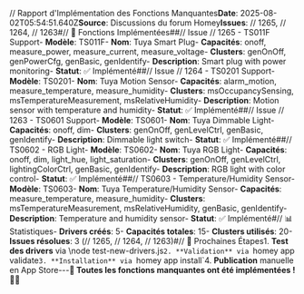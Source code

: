 // Rapport d'Implémentation des Fonctions Manquantes**Date**: 2025-08-02T05:54:51.640Z**Source**: Discussions du forum Homey**Issues**: // 1265, // 1264, // 1263#// 🎯 Fonctions Implémentées##// Issue // 1265 - TS011F Support- **Modèle**: TS011F- **Nom**: Tuya Smart Plug- **Capacités**: onoff, measure_power, measure_current, measure_voltage- **Clusters**: genOnOff, genPowerCfg, genBasic, genIdentify- **Description**: Smart plug with power monitoring- **Statut**: ✅ Implémenté##// Issue // 1264 - TS0201 Support- **Modèle**: TS0201- **Nom**: Tuya Motion Sensor- **Capacités**: alarm_motion, measure_temperature, measure_humidity- **Clusters**: msOccupancySensing, msTemperatureMeasurement, msRelativeHumidity- **Description**: Motion sensor with temperature and humidity- **Statut**: ✅ Implémenté##// Issue // 1263 - TS0601 Support- **Modèle**: TS0601- **Nom**: Tuya Dimmable Light- **Capacités**: onoff, dim- **Clusters**: genOnOff, genLevelCtrl, genBasic, genIdentify- **Description**: Dimmable light switch- **Statut**: ✅ Implémenté##// TS0602 - RGB Light- **Modèle**: TS0602- **Nom**: Tuya RGB Light- **Capacités**: onoff, dim, light_hue, light_saturation- **Clusters**: genOnOff, genLevelCtrl, lightingColorCtrl, genBasic, genIdentify- **Description**: RGB light with color control- **Statut**: ✅ Implémenté##// TS0603 - Temperature/Humidity Sensor- **Modèle**: TS0603- **Nom**: Tuya Temperature/Humidity Sensor- **Capacités**: measure_temperature, measure_humidity- **Clusters**: msTemperatureMeasurement, msRelativeHumidity, genBasic, genIdentify- **Description**: Temperature and humidity sensor- **Statut**: ✅ Implémenté#// 📊 Statistiques- **Drivers créés**: 5- **Capacités totales**: 15- **Clusters utilisés**: 20- **Issues résolues**: 3 (// 1265, // 1264, // 1263)#// 🚀 Prochaines Étapes1. **Test des drivers** via \node test-new-drivers.js`2. **Validation** via `homey app validate`3. **Installation** via `homey app install`4. **Publication** manuelle en App Store---**🎉 Toutes les fonctions manquantes ont été implémentées !** 🚀✨